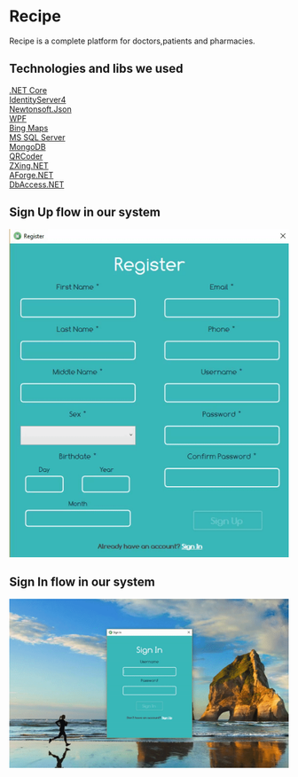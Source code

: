 # Recipe
Recipe is a complete platform for doctors,patients and pharmacies.

## Technologies and libs we used
<a href="https://github.com/dotnet/core">.NET Core</a> </br>
<a href="https://github.com/IdentityServer/IdentityServer4">IdentityServer4</a> </br>
<a href="https://github.com/JamesNK/Newtonsoft.Json">Newtonsoft.Json</a> </br> 
<a href="https://github.com/Microsoft/WPF-Samples">WPF</a> </br>
<a href="https://www.bing.com/maps">Bing Maps</a> </br>
<a href="https://www.microsoft.com/en-us/sql-server/sql-server-2017">MS SQL Server</a> </br>
<a href="https://github.com/mongodb/mongo">MongoDB</a> </br>
<a href="https://github.com/codebude/QRCoder">QRCoder</a> </br>
<a href="https://github.com/micjahn/ZXing.Net">ZXing.NET</a> </br>
<a href="https://github.com/andrewkirillov/AForge.NET">AForge.NET</a> </br>
<a href="https://github.com/amirkhaniansev/DbAccess.NET">DbAccess.NET</a> </br>

## Sign Up flow in our system

![Alt Text](https://github.com/DanielyanAndranik/Recipe/blob/master/docs/UI/sign-up-flow.gif)

## Sign In flow in our system
![Alt Text](https://github.com/DanielyanAndranik/Recipe/blob/master/docs/UI/sign-in-flow.gif)
